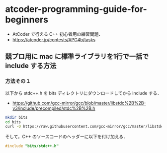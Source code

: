 # atcoder-programming-guide-for-beginners
- AtCoder で行える C++ 初心者用の練習問題．
- https://atcoder.jp/contests/APG4b/tasks

## 競プロ用に mac に標準ライブラリを1行で一括で include する方法
### 方法その１
以下から stdc++.h を bits ディレクトリにダウンロードしてから include する．
- https://github.com/gcc-mirror/gcc/blob/master/libstdc%2B%2B-v3/include/precompiled/stdc%2B%2B.h

```bash
mkdir bits
cd bits
curl -O https://raw.githubusercontent.com/gcc-mirror/gcc/master/libstdc%2B%2B-v3/include/precompiled/stdc%2B%2B.h
```

そして，C++ のソースコードのヘッダーに以下を付け加える．

```cpp
#include "bits/stdc++.h"
```
